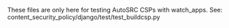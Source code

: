 These files are only here for testing AutoSRC CSPs with watch_apps.
See: content_security_policy/django/test/test_buildcsp.py
